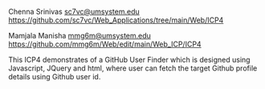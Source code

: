 Chenna Srinivas sc7vc@umsystem.edu https://github.com/sc7vc/Web_Applications/tree/main/Web/ICP4

Mamjala Manisha mmg6m@umsystem.edu https://github.com/mmg6m/Web/edit/main/Web_ICP/ICP4


This ICP4 demonstrates of a GitHub User Finder which is designed using Javascript, JQuery and html, where user can fetch the target Github profile details using Github user id.
